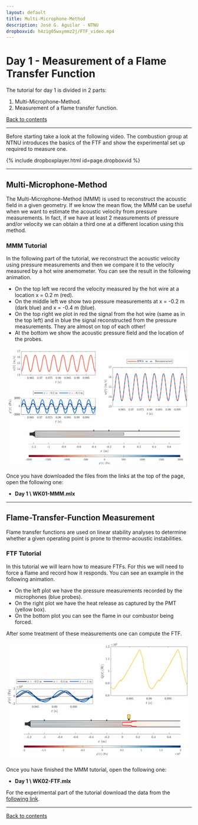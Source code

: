 ```yaml
---
layout: default
title: Multi-Microphone-Method
description: José G. Aguilar - NTNU
dropboxvid: h4zig05wxymmz2j/FTF_video.mp4
---
```

# Day 1 - Measurement of a Flame Transfer Function

The tutorial for day 1 is divided in 2 parts:
1. Multi-Microphone-Method.
2. Measurement of a flame transfer function.

[Back to contents](./)

* * *

Before starting take a look at the following video. The combustion group at NTNU introduces the basics of the FTF and show the experimental set up required to measure one. 

{% include dropboxplayer.html id=page.dropboxvid %}

* * *

## Multi-Microphone-Method
The Multi-Microphone-Method (MMM) is used to reconstruct the acoustic field in a given geometry. If we know the mean flow, the MMM can be useful when we want to estimate the acoustic velocity from pressure measurements. In fact, if we have at least 2 measurements of pressure and/or velocity we can obtain a third one at a different location using this method. 

### MMM Tutorial 
In the following part of the tutorial, we reconstruct the acoustic velocity using pressure measurements and then we compare it to the velocity measured by a hot wire anemometer. You can see the result in the following animation.

* On the top left we record the velocity measured by the hot wire at a location x = 0.2 m (red).
* On the middle left we show two pressure measurements at x = -0.2 m (dark blue) and x = -0.4 m (blue).
* On the top right we plot in red the signal from the hot wire (same as in the top left) and in blue the signal reconstructed from the pressure measurements. They are almost on top of each other!
* At the bottom we show the acoustic pressure field and the location of the probes. 

![MMM_gif](/assets/MMM.gif)


Once you have downloaded the files from the links at the top of the page, open the following one:
*  **Day 1 \ WK01-MMM.mlx**

* * * 

## Flame-Transfer-Function Measurement
Flame transfer functions are used on linear stability analyses to determine whether a given operating point is prone to thermo-acoustic instabilities.  

### FTF Tutorial 
In this tutorial we will learn how to measure FTFs. For this we will need to force a flame and record how it responds. You can see an example in the following animation.

* On the left plot we have the pressure measurements recorded by the microphones (blue probes).
* On the right plot we have the heat release as captured by the PMT (yellow box).
* On the bottom plot you can see the flame in our combustor being forced. 

After some treatment of these measurements one can compute the FTF. 

![FTF_gif](/assets/FTF.gif)

Once you have finished the MMM tutorial, open the following one:
*  **Day 1 \ WK02-FTF.mlx** 

For the experimental part of the tutorial download the data from the [following link](https://bit.ly/3cu1jDt). 

* * *

[Back to contents](./)
